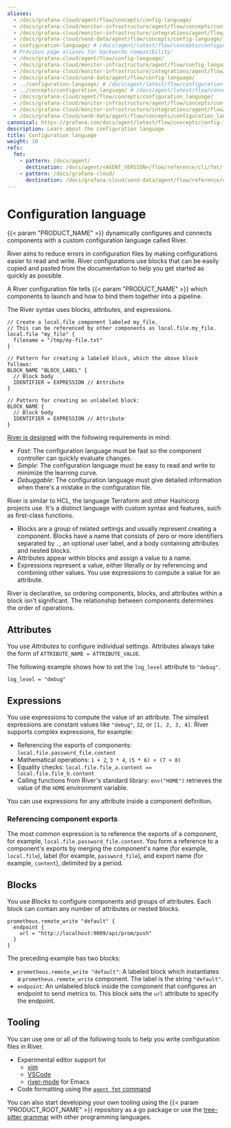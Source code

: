 ```yaml
---
aliases:
  - /docs/grafana-cloud/agent/flow/concepts/config-language/
  - /docs/grafana-cloud/monitor-infrastructure/agent/flow/concepts/config-language/
  - /docs/grafana-cloud/monitor-infrastructure/integrations/agent/flow/concepts/config-language/
  - /docs/grafana-cloud/send-data/agent/flow/concepts/config-language/
  - configuration-language/ # /docs/agent/latest/flow/concepts/configuration-language/
  # Previous page aliases for backwards compatibility:
  - /docs/grafana-cloud/agent/flow/config-language/
  - /docs/grafana-cloud/monitor-infrastructure/agent/flow/config-language/
  - /docs/grafana-cloud/monitor-infrastructure/integrations/agent/flow/config-language/
  - /docs/grafana-cloud/send-data/agent/flow/config-language/
  - ../configuration-language/ # /docs/agent/latest/flow/configuration-language/
  - ../concepts/configuration_language/ # /docs/agent/latest/flow/concepts/configuration_language/
  - /docs/grafana-cloud/agent/flow/concepts/configuration_language/
  - /docs/grafana-cloud/monitor-infrastructure/agent/flow/concepts/configuration_language/
  - /docs/grafana-cloud/monitor-infrastructure/integrations/agent/flow/concepts/configuration_language/
  - /docs/grafana-cloud/send-data/agent/flow/concepts/configuration_language/
canonical: https://grafana.com/docs/agent/latest/flow/concepts/config-language/
description: Learn about the configuration language
title: Configuration language
weight: 10
refs:
  fmt:
    - pattern: /docs/agent/
      destination: /docs/agent/<AGENT_VERSION>/flow/reference/cli/fmt/
    - pattern: /docs/grafana-cloud/
      destination: /docs/grafana-cloud/send-data/agent/flow/reference/cli/fmt/
---
```


# Configuration language

{{< param "PRODUCT_NAME" >}} dynamically configures and connects components with a custom configuration language called River.

River aims to reduce errors in configuration files by making configurations easier to read and write.
River configurations use blocks that can be easily copied and pasted from the documentation to help you get started as quickly as possible.

A River configuration file tells {{< param "PRODUCT_NAME" >}} which components to launch and how to bind them together into a pipeline.

The River syntax uses blocks, attributes, and expressions.

```river
// Create a local.file component labeled my_file.
// This can be referenced by other components as local.file.my_file.
local.file "my_file" {
  filename = "/tmp/my-file.txt"
}

// Pattern for creating a labeled block, which the above block follows:
BLOCK_NAME "BLOCK_LABEL" {
  // Block body
  IDENTIFIER = EXPRESSION // Attribute
}

// Pattern for creating an unlabeled block:
BLOCK_NAME {
  // Block body
  IDENTIFIER = EXPRESSION // Attribute
}
```

[River is designed][RFC] with the following requirements in mind:

- _Fast_: The configuration language must be fast so the component controller can quickly evaluate changes.
- _Simple_: The configuration language must be easy to read and write to minimize the learning curve.
- _Debuggable_: The configuration language must give detailed information when there's a mistake in the configuration file.

River is similar to HCL, the language Terraform and other Hashicorp projects use.
It's a distinct language with custom syntax and features, such as first-class functions.

- Blocks are a group of related settings and usually represent creating a component.
  Blocks have a name that consists of zero or more identifiers separated by `.`, an optional user label, and a body containing attributes and nested blocks.
- Attributes appear within blocks and assign a value to a name.
- Expressions represent a value, either literally or by referencing and combining other values.
  You use expressions to compute a value for an attribute.

River is declarative, so ordering components, blocks, and attributes within a block isn't significant.
The relationship between components determines the order of operations.

## Attributes

You use _Attributes_ to configure individual settings.
Attributes always take the form of `ATTRIBUTE_NAME = ATTRIBUTE_VALUE`.

The following example shows how to set the `log_level` attribute to `"debug"`.

```river
log_level = "debug"
```

## Expressions

You use expressions to compute the value of an attribute.
The simplest expressions are constant values like `"debug"`, `32`, or `[1, 2, 3, 4]`.
River supports complex expressions, for example:

- Referencing the exports of components: `local.file.password_file.content`
- Mathematical operations: `1 + 2`, `3 * 4`, `(5 * 6) + (7 + 8)`
- Equality checks: `local.file.file_a.content == local.file.file_b.content`
- Calling functions from River's standard library: `env("HOME")` retrieves the value of the `HOME` environment variable.

You can use expressions for any attribute inside a component definition.

### Referencing component exports

The most common expression is to reference the exports of a component, for example, `local.file.password_file.content`.
You form a reference to a component's exports by merging the component's name (for example, `local.file`),
label (for example, `password_file`), and export name (for example, `content`), delimited by a period.

## Blocks

You use _Blocks_ to configure components and groups of attributes.
Each block can contain any number of attributes or nested blocks.

```river
prometheus.remote_write "default" {
  endpoint {
    url = "http://localhost:9009/api/prom/push"
  }
}
```

The preceding example has two blocks:

- `prometheus.remote_write "default"`: A labeled block which instantiates a `prometheus.remote_write` component.
  The label is the string `"default"`.
- `endpoint`: An unlabeled block inside the component that configures an endpoint to send metrics to.
  This block sets the `url` attribute to specify the endpoint.

## Tooling

You can use one or all of the following tools to help you write configuration files in River.

- Experimental editor support for
  - [vim](https://github.com/rfratto/vim-river)
  - [VSCode](https://github.com/rfratto/vscode-river)
  - [river-mode](https://github.com/jdbaldry/river-mode) for Emacs
- Code formatting using the [`agent fmt` command](ref:fmt)

You can also start developing your own tooling using the {{< param "PRODUCT_ROOT_NAME" >}} repository as a go package or use the
[tree-sitter grammar][] with other programming languages.

[RFC]: https://github.com/grafana/agent/blob/97a55d0d908b26dbb1126cc08b6dcc18f6e30087/docs/rfcs/0005-river.md
[vim]: https://github.com/rfratto/vim-river
[VSCode]: https://github.com/rfratto/vscode-river
[river-mode]: https://github.com/jdbaldry/river-mode
[tree-sitter grammar]: https://github.com/grafana/tree-sitter-river
